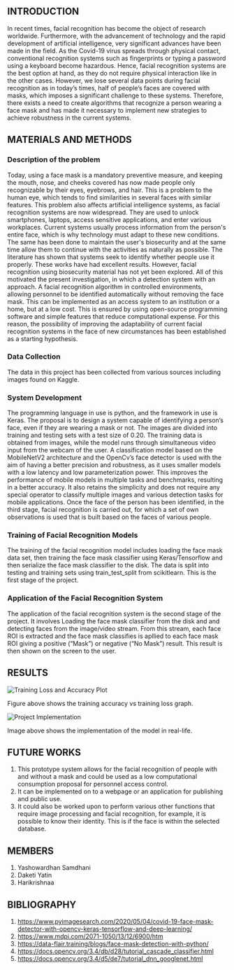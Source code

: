 ## INTRODUCTION

In recent times, facial recognition has become the object of research worldwide. Furthermore, with the advancement of technology and the rapid development of artificial intelligence, very significant advances have been made in the field. As the Covid-19 virus spreads through physical contact, conventional recognition systems such as fingerprints or typing a password using a keyboard become hazardous. Hence, facial recognition systems are the best option at hand, as they do not require physical interaction like in the other cases. However, we lose several data points during facial recognition as in today’s times, half of people’s faces are covered with masks, which imposes a significant challenge to these systems. Therefore, there exists a need to create algorithms that recognize a person wearing a face mask and has made it necessary to implement new strategies to achieve robustness in the current systems.
 

## MATERIALS AND METHODS

### Description of the problem

Today, using a face mask is a mandatory preventive measure, and keeping the mouth, nose, and cheeks covered has now made people only recognizable by their eyes, eyebrows, and hair. This is a problem to the human eye, which tends to find similarities in several faces with similar features. This problem also affects artificial intelligence systems, as facial recognition systems are now widespread. They are used to unlock smartphones, laptops, access sensitive applications, and enter various workplaces. Current systems usually process information from the person's entire face, which is why technology must adapt to these new conditions. The same has been done to maintain the user's biosecurity and at the same time allow them to continue with the activities as naturally as possible.
The literature has shown that systems seek to identify whether people use it properly. These works have had excellent results. However, facial recognition using biosecurity material has not yet been explored. All of this motivated the present investigation, in which a detection system with an approach. A facial recognition algorithm in controlled environments, allowing personnel to be identified automatically without removing the face mask. This can be implemented as an access system to an institution or a home, but at a low cost. This is ensured by using open-source programming software and simple features that reduce computational expense. For this reason, the possibility of improving the adaptability of current facial recognition systems in the face of new circumstances has been established as a starting hypothesis.


### Data Collection

The data in this project has been collected from various sources including images found on Kaggle.

### System Development

The programming language in use is python, and the framework in use is Keras. The proposal is to design a system capable of identifying a person’s face, even if they are wearing a mask or not. The images are divided into training and testing sets with a test size of 0.20. The training data is obtained from images, while the model runs through simultaneous video input from the webcam of the user. A classification model based on the MobileNetV2 architecture and the OpenCv’s face detector is used with the aim of having a better precision and robustness, as it uses smaller models with a low latency and low parameterization power. This improves the performance of mobile models in multiple tasks and benchmarks, resulting in a better accuracy. It also retains the simplicity and does not require any special operator to classify multiple images and various detection tasks for mobile applications. Once the face of the person has been identified, in the third stage, facial recognition is carried out, for which a set of own observations is used that is built based on the faces of various people.

### Training of Facial Recognition Models

The training of the facial recognition model includes loading the face mask data set, then training the face mask classifier using Keras/Tensorflow and then serialize the face mask classifier to the disk. The data is split into testing and training sets using train_test_split from scikitlearn. This is the first stage of the project.

### Application of the Facial Recognition System

The application of the facial recognition system is the second stage of the project. It involves Loading the face mask classifier from the disk and and detecting faces from the image/video stream. From this stream, each face ROI is extracted  and the face mask classifies is apllied to each face mask ROI giving a positive (“Mask”) or negative (“No Mask”) result. This result is then shown on the screen to the user.
 

## RESULTS

![Training Loss and Accuracy Plot](https://github.com/yatin2901/facemask/blob/main/plot.png)

Figure above shows the training accuracy vs training loss graph.

![Project Implementation](https://github.com/yatin2901/facemask/blob/main/Model.png)

Image above shows the implementation of the model in real-life.
 

## FUTURE WORKS

1. This prototype system allows for the facial recognition of people with and without a mask and could be used as a low computational consumption proposal for personnel access control. 
2. It can be implemented on to a webpage or an application for publishing and public use.
3. It could also be worked upon to perform various other functions that require image processing and facial recognition, for example, it is possible to know their identity. This is if the face is within the selected database. 

## MEMBERS

1.	Yashowardhan Samdhani
2.	Daketi Yatin
3.	Harikrishnaa

## BIBLIOGRAPHY

1. https://www.pyimagesearch.com/2020/05/04/covid-19-face-mask-detector-with-opencv-keras-tensorflow-and-deep-learning/
2. https://www.mdpi.com/2071-1050/13/12/6900/htm
3. https://data-flair.training/blogs/face-mask-detection-with-python/
4. https://docs.opencv.org/3.4/db/d28/tutorial_cascade_classifier.html
5. https://docs.opencv.org/3.4/d5/de7/tutorial_dnn_googlenet.html

